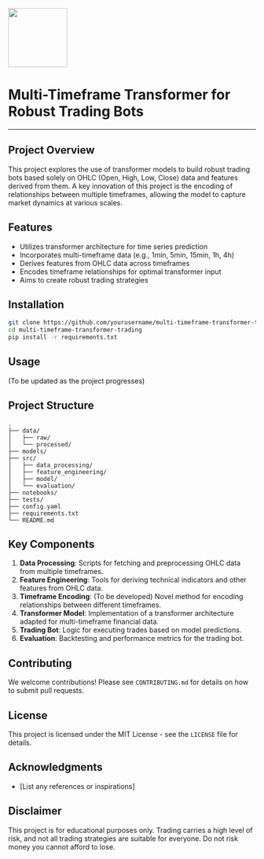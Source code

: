 <img src="https://r2cdn.perplexity.ai/pplx-full-logo-primary-dark%402x.png" class="logo" width="120"/>

# Multi-Timeframe Transformer for Robust Trading Bots

---

## Project Overview

This project explores the use of transformer models to build robust trading bots based solely on OHLC (Open, High, Low, Close) data and features derived from them. A key innovation of this project is the encoding of relationships between multiple timeframes, allowing the model to capture market dynamics at various scales.

## Features

- Utilizes transformer architecture for time series prediction
- Incorporates multi-timeframe data (e.g., 1min, 5min, 15min, 1h, 4h)
- Derives features from OHLC data across timeframes
- Encodes timeframe relationships for optimal transformer input
- Aims to create robust trading strategies


## Installation

```bash
git clone https://github.com/yourusername/multi-timeframe-transformer-trading.git
cd multi-timeframe-transformer-trading
pip install -r requirements.txt
```


## Usage

(To be updated as the project progresses)

## Project Structure

```
.
├── data/
│   ├── raw/
│   └── processed/
├── models/
├── src/
│   ├── data_processing/
│   ├── feature_engineering/
│   ├── model/
│   └── evaluation/
├── notebooks/
├── tests/
├── config.yaml
├── requirements.txt
└── README.md
```


## Key Components

1. **Data Processing**: Scripts for fetching and preprocessing OHLC data from multiple timeframes.
2. **Feature Engineering**: Tools for deriving technical indicators and other features from OHLC data.
3. **Timeframe Encoding**: (To be developed) Novel method for encoding relationships between different timeframes.
4. **Transformer Model**: Implementation of a transformer architecture adapted for multi-timeframe financial data.
5. **Trading Bot**: Logic for executing trades based on model predictions.
6. **Evaluation**: Backtesting and performance metrics for the trading bot.

## Contributing

We welcome contributions! Please see `CONTRIBUTING.md` for details on how to submit pull requests.

## License

This project is licensed under the MIT License - see the `LICENSE` file for details.

## Acknowledgments

- [List any references or inspirations]


## Disclaimer

This project is for educational purposes only. Trading carries a high level of risk, and not all trading strategies are suitable for everyone. Do not risk money you cannot afford to lose.

